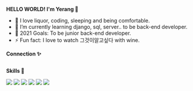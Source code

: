 **<p>HELLO WORLD! I'm Yerang 👋</p>**
- 👀 I love liquor, coding, sleeping and being comfortable.
- 🌱 I’m currently learning django, sql, server..  to be back-end developer.
- 💞️ 2021 Goals: To be junior back-end developer.
- ⚡ Fun fact: I love to watch 그것이알고싶다 with wine.

**<p>Connection ✨</p>**
<a href="https://www.instagram.com/yr425/" target="_blank"><img src="https://img.shields.io/badge/Instagram-E4405F?style=flat-square&logo=Instagram&logoColor=white" alt=""></a>

**<p>Skills 🌱</p>**
<div>
  <img src="https://img.shields.io/badge/Python-3766AB?style=flat-square&logo=Python&logoColor=white">
  <img src="https://img.shields.io/badge/Django-092E20?style=flat-square&logo=Django&logoColor=white">
  <img src="https://img.shields.io/badge/Mysql-4479A1?style=flat-square&logo=Mysql&logoColor=white">
  <img src="https://img.shields.io/badge/VScode-007ACC?style=flat-square&logo=Visualstudiocode&logoColor=white">
  <img src="https://img.shields.io/badge/Git-F05032?style=flat-square&logo=Git&logoColor=white">
  <img src="https://img.shields.io/badge/Github-181717?style=flat-square&logo=Github&logoColor=white">
</div>

<!---
Yerang-Kim/Yerang-Kim is a ✨ special ✨ repository because its `README.md` (this file) appears on your GitHub profile.
You can click the Preview link to take a look at your changes.
--->
